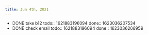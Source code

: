 ```yaml
---
title: Jun 4th, 2021
---
```


- DONE take b12
  todo:: 1621883196094
  done:: 1623036207534
- DONE check email
  todo:: 1621883196094
  done:: 1623036206959